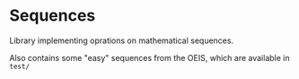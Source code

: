 Sequences
==================

Library implementing oprations on mathematical sequences.

Also contains some "easy" sequences from the OEIS, which are available in `test/`
